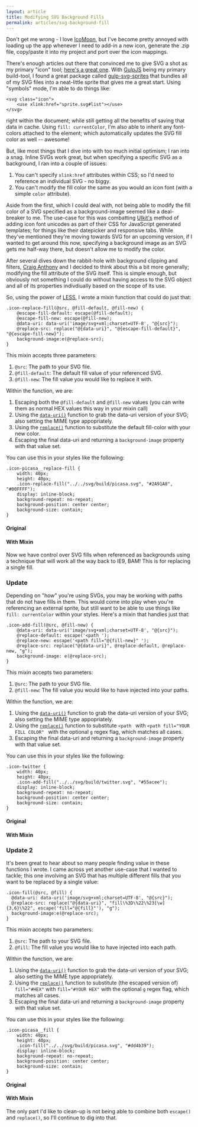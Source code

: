 ```yaml
---
layout: article
title: Modifying SVG Background Fills
permalink: articles/svg-background-fill
---
```


Don't get me wrong - I love [IcoMoon](http://icomoon.io), but I've become pretty annoyed with loading up the app whenever I need to add-in a new icon, generate the .zip file, copy/paste it into my project and port over the icon mappings.

There's enough articles out there that convinced me to give SVG a shot as my primary "icon" tool; [here's a great one](http://css-tricks.com/svg-sprites-use-better-icon-fonts/). With [GulpJS](http://gulpjs.com) being my primary build-tool, I found a great package called [gulp-svg-sprites](https://www.npmjs.org/package/gulp-svg-sprites) that bundles all of my SVG files into a neat-little sprite that gives me a great start. Using "symbols" mode, I'm able to do things like:

    <svg class="icon">
        <use xlink:href="sprite.svg#list"></use>
    </svg>

right within the document; while still getting all the benefits of saving that data in cache. Using `fill: currentColor`, I'm also able to inherit any font-colors attached to the element; which automatically updates the SVG fill color as well -- awesome!

But, like most things that I dive into with too much initial optimism; I ran into a snag. Inline SVGs work great, but when specifying a specific SVG as a background, I ran into a couple of issues:

1. You can't specify `xlink:href` attributes within CSS; so I'd need to reference an individual SVG - no biggy.
1. You can't modify the fill color the same as you would an icon font (with a simple `color` attribute).

Aside from the first, which I could deal with, not being able to modify the fill color of a SVG specified as a background-image seemed like a deal-breaker to me. The use-case for this was combatting [UIkit's](http://getuikit.com) method of adding icon font unicodes as part of their CSS for JavaScript generated templates; for things like their datepicker and responsive tabs. While they've mentioned they're moving towards SVG for an upcoming version, if I wanted to get around this now, specifying a background image as an SVG gets me half-way there, but doesn't allow me to modify the color.

After several dives down the rabbit-hole with background clipping and filters, [Craig Anthony](https://twitter.com/Craig_Anthony) and I decided to think about this a bit more generally; modifying the fill attribute of the SVG itself. This is simple enough, but obviously not something I could do without having access to the SVG object and all of its properties indivdiually based on the scope of its use.

So, using the power of [LESS](http://lesscss.org), I wrote a mixin function that could do just that:

    .icon-replace-fill(@src, @fill-default, @fill-new) {
        @escape-fill-default: escape(@fill-default);
        @escape-fill-new: escape(@fill-new);
        @data-uri: data-uri('image/svg+xml;charset=UTF-8', "@{src}");
        @replace-src: replace("@{data-uri}", "@{escape-fill-default}", "@{escape-fill-new}");
        background-image:e(@replace-src);
    }

This mixin accepts three parameters:

1. `@src`: The path to your SVG file.
1. `@fill-default`: The default fill value of your referenced SVG.
1. `@fill-new`: The fill value you would like to replace it with.

Within the function, we are:

1. Escaping both the `@fill-default` and `@fill-new` values (you can write them as normal HEX values this way in your mixin call)
1. Using the [`data-uri()`](http://lesscss.org/functions/#misc-functions-data-uri) function to grab the data-uri version of your SVG; also setting the MIME type appopriately.
1. Using the [`replace()`](http://lesscss.org/functions/#string-functions-replace) function to substitute the default fill-color with your new color.
1. Escaping the final data-uri and returning a `background-image` property with that value set.

You can use this in your styles like the following:

    .icon-picasa__replace-fill {
        width: 40px;
        height: 40px;
        .icon-replace-fill("../../svg/build/picasa.svg", "#2A91A8", "#00FFFF");
        display: inline-block;
        background-repeat: no-repeat;
        background-position: center center;
        background-size: contain;
    }

<div class="uk-flex uk-flex-center uk-text-center">
  <div class="uk-margin-right">
    <h4>Original</h4>
    <i class="icon-picasa__default"></i>
  </div>
  <div>
    <h4>With Mixin</h4>
    <i class="icon-picasa__replace-fill"></i>
  </div>
</div>

Now we have control over SVG fills when referenced as backgrounds using a technique that will work all the way back to IE9, BAM! This is for replacing a single fill.

### Update

Depending on "how" you're using SVGs, you may be working with paths that do not have fills in them. This would come into play when you're referencing an external sprite, but still want to be able to use things like `fill: currentColor` within your styles. Here's a mixin that handles just that:

    .icon-add-fill(@src, @fill-new) {
        @data-uri: data-uri('image/svg+xml;charset=UTF-8', "@{src}");
        @replace-default: escape('<path ');
        @replace-new: escape('<path fill="@{fill-new}" ');
        @replace-src: replace("@{data-uri}", @replace-default, @replace-new, "g");
        background-image: e(@replace-src);
    }

This mixin accepts two parameters:

1. `@src`: The path to your SVG file.
1. `@fill-new`: The fill value you would like to have injected into your paths.

Within the function, we are:

1. Using the [`data-uri()`](http://lesscss.org/functions/#misc-functions-data-uri) function to grab the data-uri version of your SVG; also setting the MIME type appopriately.
1. Using the [`replace()`](http://lesscss.org/functions/#string-functions-replace) function to substitute `<path ` with `<path fill="YOUR FILL COLOR" ` with the optional `g` regex flag, which matches all cases.
1. Escaping the final data-uri and returning a `background-image` property with that value set.

You can use this in your styles like the following:

    .icon-twitter {
        width: 40px;
        height: 40px;
        .icon-add-fill("../../svg/build/twitter.svg", "#55acee");
        display: inline-block;
        background-repeat: no-repeat;
        background-position: center center;
        background-size: contain;
    }

<div class="uk-flex uk-flex-center uk-text-center">
  <div class="uk-margin-right">
    <h4>Original</h4>
    <i class="icon-twitter__default"></i>
  </div>
  <div>
    <h4>With Mixin</h4>
    <i class="icon-twitter__add-fill"></i>
  </div>
</div>

### Update 2

It's been great to hear about so many people finding value in these functions I wrote. I came across yet another use-case that I wanted to tackle; this one involving an SVG that has multiple different fills that you want to be replaced by a single value:

    .icon-fill(@src, @fill) {
      @data-uri: data-uri('image/svg+xml;charset=UTF-8', "@{src}");
      @replace-src: replace("@{data-uri}", "fill\%3D\%22\%23[\w]{3,6}\%22", escape('fill="@{fill}"'), "g");
      background-image:e(@replace-src);
    }

This mixin accepts two parameters:

1. `@src`: The path to your SVG file.
1. `@fill`: The fill value you would like to have injected into each path.

Within the function, we are:

1. Using the [`data-uri()`](http://lesscss.org/functions/#misc-functions-data-uri) function to grab the data-uri version of your SVG; also setting the MIME type appopriately.
1. Using the [`replace()`](http://lesscss.org/functions/#string-functions-replace) function to substitute (the escaped version of) `fill="#HEX"` with `fill="#YOUR HEX"` with the optional `g` regex flag, which matches all cases.
1. Escaping the final data-uri and returning a `background-image` property with that value set.

You can use this in your styles like the following:

    .icon-picasa__fill {
        width: 40px;
        height: 40px;
        .icon-fill("../../svg/build/picasa.svg", "#dd4b39");
        display: inline-block;
        background-repeat: no-repeat;
        background-position: center center;
        background-size: contain;
    }

<div class="uk-flex uk-flex-center uk-text-center">
  <div class="uk-margin-right">
    <h4>Original</h4>
    <i class="icon-picasa__default"></i>
  </div>
  <div>
    <h4>With Mixin</h4>
    <i class="icon-picasa__fill"></i>
  </div>
</div>

The only part I'd like to clean-up is not being able to combine both `escape()` and `replace()`, so I'll continue to dig into that.
